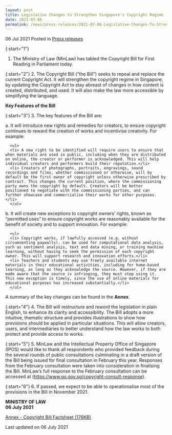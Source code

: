 ```yaml
---
layout: post
title: Legislative Changes to Strengthen Singapore's Copyright Regime
date: 2021-07-06
permalink: /news/press-releases/2021-07-06-Legislative-Changes-To-Strengthen-Singapores-Copyright-Regime
---
```


06 Jul 2021 Posted in [Press releases](/news/press-releases)

{:start="1"}
1. The Ministry of Law (MinLaw) has tabled the Copyright Bill for First Reading in Parliament today. 

{:start="2"}
2. The Copyright Bill (“the Bill”) seeks to repeal and replace the current Copyright Act. It will strengthen the copyright regime in Singapore, by updating the Copyright Act to stay abreast of changes in how content is created, distributed, and used. It will also make the law more accessible by simplifying the language. 

**Key Features of the Bill**

{:start="3"}
3. The key features of the Bill are:

   a. It will introduce new rights and remedies for creators, to ensure copyright continues to reward the creation of works and incentivise creativity. For example:
  
      <ul>
      <li> A new right to be identified will require users to ensure that when materials are used in public, including when they are distributed on online, the creator or performer is acknowledged. This will help individual creators and performers build their reputation.</li>
      <li> Creators of photographs, portraits, engravings, sound recordings and films, whether commissioned or otherwise, will by default be the first owner of copyright unless otherwise prescribed by contract. This changes the current position, where the commissioning party owns the copyright by default. Creators will be better positioned to negotiate with the commissioning parties, and can further showcase and commercialise their works for other purposes.</li>
      </ul>
 
   b. It will create new exceptions to copyright owners’ rights, known as “permitted uses” to ensure copyright works are reasonably available for the benefit of society and to support innovation. For example:
 
      <ul>
      <li> Copyright works, if lawfully accessed (e.g. without circumventing paywalls), can be used for computational data analysis, such as sentiment analysis, text and data mining, or training machine learning, without having to seek the permission of each copyright owner. This will support research and innovation efforts.</li>
      <li> Teachers and students may use freely available internet materials in their educational activities, including for home-based learning, as long as they acknowledge the source. However, if they are made aware that the source is infringing, they must stop using it. This new exception is timely, since the use of online materials for educational purposes has increased substantially.</li>
      </ul>

   A summary of the key changes can be found in the **Annex**.

{:start="4"}
4. The Bill will restructure and reword the legislation in plain English, to enhance its clarity and accessibility. The Bill adopts a more intuitive, thematic structure and provides illustrations to show how provisions should be applied in particular situations. This will allow creators, users, and intermediaries to better understand how the law works to both protect and provide access to works. 

{:start="5"}
5. MinLaw and the Intellectual Property Office of Singapore (IPOS) would like to thank all respondents who provided feedback during the several rounds of public consultations culminating in a draft version of the Bill being issued for final consultation in February this year. Responses from the February consultation were taken into consideration in finalising the Bill. MinLaw’s full response to the February consultation can be accessed at (<a href="https://www.go.gov.sg/copyright-consult-response" target="new">https://www.go.gov.sg/copyright-consult-response</a>). 

{:start="6"}
6. If passed, we expect to be able to operationalise most of the provisions in the Bill in November 2021. 


**MINISTRY OF LAW**<br>
**06 July 2021**

[Annex - Copyright Bill Factsheet (176KB)](/files/news/press-releases/2021/03/ANNEX-Copyright-Factsheet.pdf)<br>

<p class="right-side-updated">Last updated on 06 July 2021</p>
